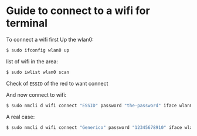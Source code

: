 # Guide to connect to a wifi for terminal

To connect a wifi first Up the wlan0:

```bash
$ sudo ifconfig wlan0 up  
```

list of wifi in the area:

```bash
$ sudo iwlist wlan0 scan
```

Check of ```ESSID``` of the red to want connect

And now connect to wifi:

```bash
$ sudo nmcli d wifi connect "ESSID" password "the-password" iface wlan0
```

A real case:

```bash
$ sudo nmcli d wifi connect "Generico" password "12345678910" iface wlan0
```

